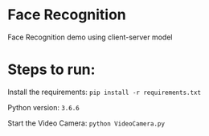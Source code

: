 # Face Recognition

Face Recognition demo using client-server model


# Steps to run:

Install the requirements:
`pip install -r requirements.txt`

Python version:
`3.6.6`

Start the Video Camera:
`python VideoCamera.py`
